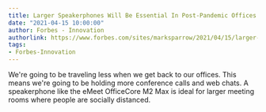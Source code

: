 ```yaml
---
title: Larger Speakerphones Will Be Essential In Post-Pandemic Offices
date: "2021-04-15 10:00:00"
author: Forbes - Innovation
authorlink: https://www.forbes.com/sites/marksparrow/2021/04/15/larger-speakerphones-will-be-essential-in-post-pandemic-offices/
tags:
- Forbes-Innovation
---
```

We're going to be traveling less when we get back to our offices. This means we're going to be holding more conference calls and web chats. A speakerphone like the eMeet OfficeCore M2 Max is ideal for larger meeting rooms where people are socially distanced.